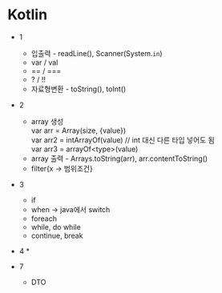 # Kotlin

* 1
  * 입출력 - readLine(), Scanner(System.`in`)
  * var / val
  * == / ===
  * ? / !!
  * 자료형변환 - toString(), toInt()

* 2
  * array 생성<br>
  var arr = Array(size, {value})<br>
  var arr2 = intArrayOf(value) // int 대신 다른 타입 넣어도 됨<br>
  var arr3 = arrayOf&lt;type&gt;(value)<br>
  * array 출력 - Arrays.toString(arr), arr.contentToString()
  * filter{x -> 범위조건}

* 3
  * if
  * when -> java에서 switch
  * foreach
  * while, do while
  * continue, break

* 4
  * 

* 7
  * DTO
